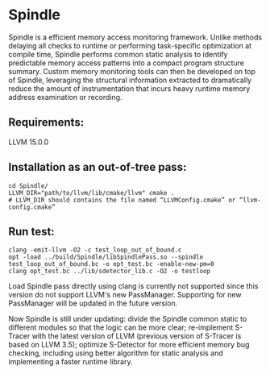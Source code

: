 # Spindle

Spindle is a efficient memory access monitoring framework. Unlike methods delaying all checks to runtime or performing task-specific optimization at compile time, Spindle performs common static analysis to identify predictable memory access patterns into a compact program structure summary. Custom memory monitoring tools can then be developed on top of Spindle, leveraging the structural information extracted to dramatically reduce the amount of instrumentation that incurs heavy runtime memory address examination or recording.

## Requirements:
LLVM 15.0.0

## Installation as an out-of-tree pass:
```shell
cd Spindle/
LLVM_DIR="path/to/llvm/lib/cmake/llvm" cmake .
# LLVM_DIR should contains the file named “LLVMConfig.cmake” or “llvm-config.cmake”
```

<!-- ## Compile your own code: -->
<!-- ```shell -->
<!-- # clang -Xclang -load -Xclang mypass.so main.c -c -O2 -->
<!-- ``` -->

## Run test:
<!-- ```shell
cd test/
clang -Xclang -load -Xclang ../Spindle/Spindle/libSpindlePass.so -O2 -c testloop.c -o testloop.o
clang -O2 testloop.o ../lib/sdetector_lib.c -o testloop
./testloop
``` -->
```shell
clang -emit-llvm -O2 -c test_loop_out_of_bound.c
opt -load ../build/Spindle/libSpindlePass.so --spindle test_loop_out_of_bound.bc -o opt_test.bc -enable-new-pm=0
clang opt_test.bc ../lib/sdetector_lib.c -O2 -o testloop
```

Load Spindle pass directly using clang is currently not supported since this version do not support LLVM's new PassManager.
Supporting for new PassManager will be updated in the future version.

Now Spindle is still under updating: divide the Spindle common static to different modules so that the logic can be more clear; re-implement S-Tracer with the latest version of LLVM (previous version of S-Tracer is based on LLVM 3.5); optimize S-Detector for more efficient memory bug checking, including using better algorithm for static analysis and implementing a faster runtime library.
